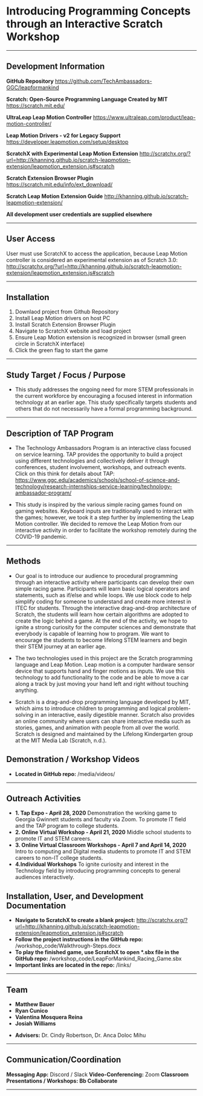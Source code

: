 # Introducing Programming Concepts through an Interactive Scratch Workshop
***
## Development Information ##
**GitHub Repository**
https://github.com/TechAmbassadors-GGC/leapformankind

**Scratch: Open-Source Programming Language Created by MIT**
https://scratch.mit.edu/

**UltraLeap Leap Motion Controller**
https://www.ultraleap.com/product/leap-motion-controller/

**Leap Motion Drivers - v2 for Legacy Support**
https://developer.leapmotion.com/setup/desktop

**ScratchX with Experimental Leap Motion Extension**
http://scratchx.org/?url=http://khanning.github.io/scratch-leapmotion-extension/leapmotion_extension.js#scratch

**Scratch Extension Browser Plugin**
https://scratch.mit.edu/info/ext_download/

**Scratch Leap Motion Extension Guide**
http://khanning.github.io/scratch-leapmotion-extension/

**All development user credentials are supplied elsewhere**
***
## User Access ##
User must use ScratchX to access the application, because Leap Motion controller is considered an experimental extension as of Scratch 3.0:
http://scratchx.org/?url=http://khanning.github.io/scratch-leapmotion-extension/leapmotion_extension.js#scratch
***

## Installation ##
1. Downlaod project from Github Repository
2. Install Leap Motion drivers on host PC
3. Install Scratch Extension Browser Plugin
4. Navigate to ScratchX website and load project
5. Ensure Leap Motion extension is recognized in browser (small green circle in ScratchX interface)
6. Click the green flag to start the game
***

## Study Target / Focus / Purpose
* This study addresses the ongoing need for more STEM professionals in the current workforce by encouraging a focused interest in information technology at an earlier age.  This study specifically targets students and others that do not necessarily have a formal programming background. 
***

## Description of TAP Program ## 
* The Technology Ambassadors Program is an interactive class focused on service learning. TAP provides the opportunity to build a project using different technologies and collectively deliver it through conferences, student involvement, workshops, and outreach events.
Click on this think for details about TAP: https://www.ggc.edu/academics/schools/school-of-science-and-technology/research-internships-service-learning/technology-ambassador-program/

* This study is inspired by the various simple racing games found on gaming websites. Keyboard inputs are traditionally used to interact with the games; however, we took it a step further by implementing the Leap Motion controller. We decided to remove the Leap Motion from our interactive activity in order to facilitate the workshop remotely during the COVID-19 pandemic.

***
## Methods ##
* Our goal is to introduce our audience to procedural programming through an interactive activity where participants can develop their own simple racing game. Participants will learn basic logical operators and statements, such as if/else and while loops. We use block code to help simplify coding for someone to understand and create more interest in ITEC for students.  Through the interactive drag-and-drop architecture of Scratch, the students will learn how certain algorithms are adopted to create the logic behind a game. At the end of the activity, we hope to ignite a strong curiosity for the computer sciences and demonstrate that everybody is capable of learning how to program. We want to encourage the students to become lifelong STEM learners and begin their STEM journey at an earlier age.

* The two technologies used in this project are the Scratch programming language and Leap Motion. Leap motion is a computer hardware sensor device that supports hand and finger motions as inputs. We use this technology to add functionality to the code and be able to move a car along a track by just moving your hand left and right without touching anything.  

* Scratch is a drag-and-drop programming language developed by MIT, which aims to introduce children to programming and logical problem-solving in an interactive, easily digestible manner. Scratch also provides an online community where users can share interactive media such as stories, games, and animation with people from all over the world.  Scratch is designed and maintained by the Lifelong Kindergarten group at the MIT Media Lab (Scratch, n.d.).

## Demonstration / Workshop Videos ##
* **Located in GitHub repo:** 
/media/videos/
***

## Outreach Activities ##
* **1. Tap Expo - April 28, 2020** Demonstration the working game to Georgia Gwinnett students and faculty via Zoom. To promote IT field and the TAP program to college students.
* **2. Online Virtual Workshop - April 21, 2020**  Middle school students to promote IT and STEM careers. 
* **3. Online Virtual Classroom Workshops - April 7 and April 14, 2020**  Intro to computing and Digital media students to promote IT and STEM careers to non-IT college students. 
* **4.Individual Workshops** To ignite curiosity and interest in the Technology field by introducing programming concepts to general audiences interactively.

## Installation, User, and Development Documentation ##
* **Navigate to ScratchX to create a blank project:**
http://scratchx.org/?url=http://khanning.github.io/scratch-leapmotion-extension/leapmotion_extension.js#scratch
* **Follow the project instructions in the GitHub repo:** 
/workshop_code/Walkthrough-Steps.docx
* **To play the finished game, use ScratchX to open \*.sbx file in the GitHub repo:** 
/workshop_code/LeapForMankind_Racing_Game.sbx
* **Important links are located in the repo:** 
/links/
***

## Team ##
- **Matthew Bauer**
- **Ryan Cunico**
- **Valentina Mosquera Reina**
- **Josiah Williams**
* **Advisers:** 
Dr. Cindy Robertson, Dr. Anca Doloc Mihu
***
## Communication/Coordination ##
**Messaging App:** Discord / Slack
**Video-Conferencing:** Zoom
**Classroom Presentations / Workshops: Bb Collaborate**
***
